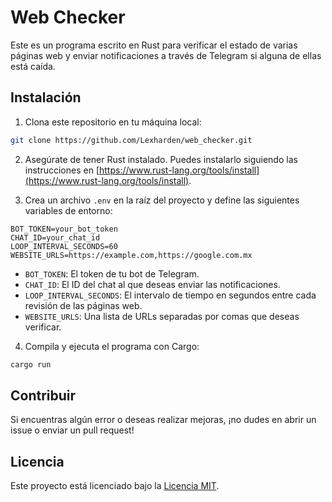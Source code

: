# Web Checker

Este es un programa escrito en Rust para verificar el estado de varias páginas web y enviar notificaciones a través de
Telegram si alguna de ellas está caída.

## Instalación

1. Clona este repositorio en tu máquina local:

```bash
git clone https://github.com/Lexharden/web_checker.git
```

2. Asegúrate de tener Rust instalado. Puedes instalarlo siguiendo las instrucciones
   en [https://www.rust-lang.org/tools/install](https://www.rust-lang.org/tools/install).

3. Crea un archivo `.env` en la raíz del proyecto y define las siguientes variables de entorno:

```plaintext
BOT_TOKEN=your_bot_token
CHAT_ID=your_chat_id
LOOP_INTERVAL_SECONDS=60
WEBSITE_URLS=https://example.com,https://google.com.mx
```

- `BOT_TOKEN`: El token de tu bot de Telegram.
- `CHAT_ID`: El ID del chat al que deseas enviar las notificaciones.
- `LOOP_INTERVAL_SECONDS`: El intervalo de tiempo en segundos entre cada revisión de las páginas web.
- `WEBSITE_URLS`: Una lista de URLs separadas por comas que deseas verificar.

4. Compila y ejecuta el programa con Cargo:

```bash
cargo run
```

## Contribuir

Si encuentras algún error o deseas realizar mejoras, ¡no dudes en abrir un issue o enviar un pull request!

## Licencia

Este proyecto está licenciado bajo la [Licencia MIT](LICENSE).
